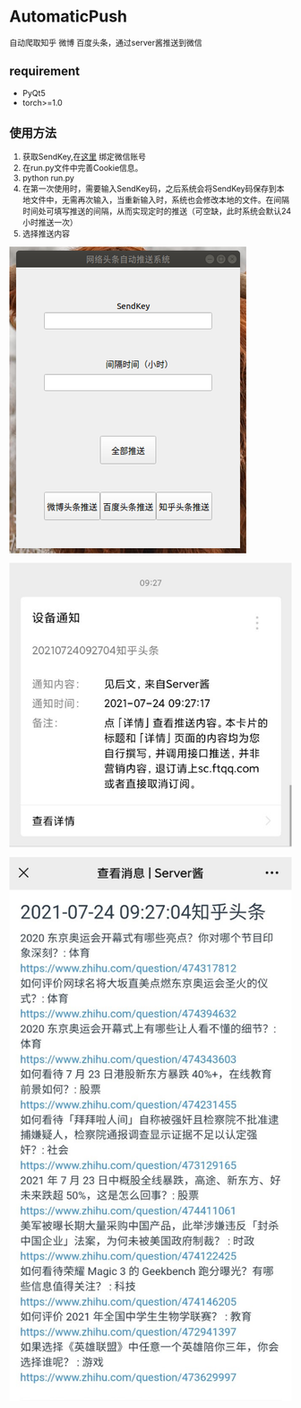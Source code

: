 # AutomaticPush  
自动爬取知乎 微博 百度头条，通过server酱推送到微信
## requirement  
* PyQt5
* torch>=1.0
## 使用方法  
1. 获取SendKey,在[这里](https://sct.ftqq.com/sendkey) 绑定微信账号  
2. 在run.py文件中完善Cookie信息。  
3. python run.py  
4. 在第一次使用时，需要输入SendKey码，之后系统会将SendKey码保存到本地文件中，无需再次输入，当重新输入时，系统也会修改本地的文件。在间隔时间处可填写推送的间隔，从而实现定时的推送（可空缺，此时系统会默认24小时推送一次）  
5. 选择推送内容

![image](https://github.com/01070/AutomaticPush/blob/master/image/image0.png)

![image](https://github.com/01070/AutomaticPush/blob/master/image/image1.jpg)

![image](https://github.com/01070/AutomaticPush/blob/master/image/image2.jpg)


